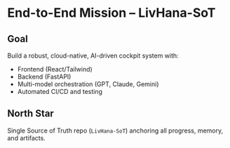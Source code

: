 # End-to-End Mission – LivHana-SoT

## Goal
Build a robust, cloud-native, AI-driven cockpit system with:
- Frontend (React/Tailwind)
- Backend (FastAPI)
- Multi-model orchestration (GPT, Claude, Gemini)
- Automated CI/CD and testing

## North Star
Single Source of Truth repo (`LivHana-SoT`) anchoring all progress, memory, and artifacts.
